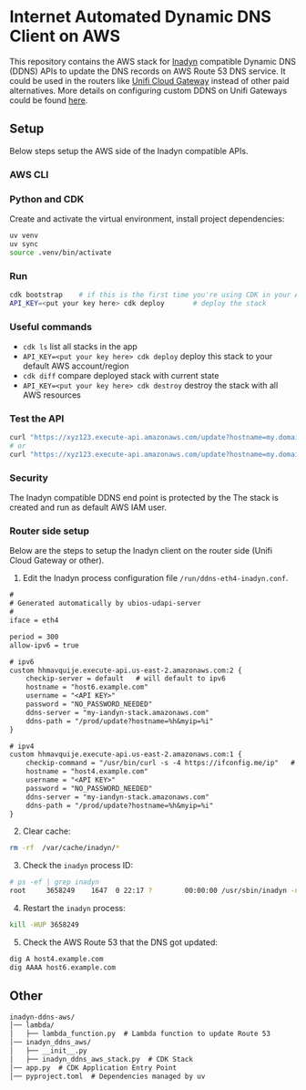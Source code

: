 # Internet Automated Dynamic DNS Client on AWS

This repository contains the AWS stack for [Inadyn](https://github.com/troglobit/inadyn) compatible
Dynamic DNS (DDNS) APIs to update the DNS records on AWS Route 53 DNS service. It could be used in
the routers like [Unifi Cloud Gateway](https://ui.com/jp/en/cloud-gateways) instead of other paid
alternatives. More details on configuring custom DDNS on Unifi Gateways could be found
[here](https://community.ui.com/questions/How-to-Guide-to-Unifi-Gateway-DDNS-Dynamic-DNS-Services/6733acd9-61b3-4eba-80c1-d45df912e698).

## Setup

Below steps setup the AWS side of the Inadyn compatible APIs.

### AWS CLI

### Python and CDK

Create and activate the virtual environment, install project dependencies:

```sh
uv venv
uv sync
source .venv/bin/activate
```

### Run

```sh
cdk bootstrap    # if this is the first time you're using CDK in your AWS account and region
API_KEY=<put your key here> cdk deploy       # deploy the stack
```

### Useful commands

- `cdk ls` list all stacks in the app
- `API_KEY=<put your key here> cdk deploy` deploy this stack to your default AWS account/region
- `cdk diff` compare deployed stack with current state
- `API_KEY=<put your key here> cdk destroy` destroy the stack with all AWS resources

### Test the API

```sh
curl "https://xyz123.execute-api.amazonaws.com/update?hostname=my.domain.com&myip=1.2.3.4"
# or
curl "https://xyz123.execute-api.amazonaws.com/update?hostname=my.domain.com&myip=::1234:5678"
```

### Security

The Inadyn compatible DDNS end point is protected by the
The stack is created and run as default AWS IAM user.

### Router side setup

Below are the steps to setup the Inadyn client on the router side (Unifi Cloud Gateway or other).

1. Edit the Inadyn process configuration file `/run/ddns-eth4-inadyn.conf`.

```txt
#
# Generated automatically by ubios-udapi-server
#
iface = eth4

period = 300
allow-ipv6 = true

# ipv6
custom hhmavquije.execute-api.us-east-2.amazonaws.com:2 {
    checkip-server = default   # will default to ipv6
    hostname = "host6.example.com"
    username = "<API KEY>"
    password = "NO_PASSWORD_NEEDED"
    ddns-server = "my-iandyn-stack.amazonaws.com"
    ddns-path = "/prod/update?hostname=%h&myip=%i"
}

# ipv4
custom hhmavquije.execute-api.us-east-2.amazonaws.com:1 {
    checkip-command = "/usr/bin/curl -s -4 https://ifconfig.me/ip"   # will be forced to ipv4
    hostname = "host4.example.com"
    username = "<API KEY>"
    password = "NO_PASSWORD_NEEDED"
    ddns-server = "my-iandyn-stack.amazonaws.com"
    ddns-path = "/prod/update?hostname=%h&myip=%i"
}
```

2. Clear cache:

```sh
rm -rf  /var/cache/inadyn/*
```

3. Check the `inadyn` process ID:

```sh
# ps -ef | grep inadyn
root     3658249    1647  0 22:17 ?        00:00:00 /usr/sbin/inadyn -n -s -C -f /run/ddns-eth4-inadyn.conf
```

4. Restart the `inadyn` process:

```sh
kill -HUP 3658249
```

5. Check the AWS Route 53 that the DNS got updated:

```sh
dig A host4.example.com
dig AAAA host6.example.com
```

## Other

```txt
inadyn-ddns-aws/
│── lambda/
│   ├── lambda_function.py  # Lambda function to update Route 53
│── inadyn_ddns_aws/
│   ├── __init__.py
│   ├── inadyn_ddns_aws_stack.py  # CDK Stack
│── app.py  # CDK Application Entry Point
│── pyproject.toml  # Dependencies managed by uv
```
